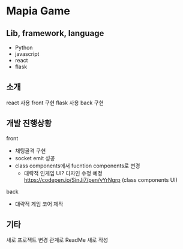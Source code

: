 Mapia Game
================
Lib, framework, language
----------------
- Python
- javascript
- react
- flask

소개
-----------------
react 사용 front 구현
flask 사용 back 구현

개발 진행상황
-----------------
front
- 채팅골격 구현
- socket emit 성공
- class components에서 fucntion components로 변경 
    + 대략적 인게임 UI? 디자인 수정 예정 https://codepen.io/SinJi7/pen/vYrNgrp (class components UI)

back
- 대략적 게임 코어 제작

기타
-----------------
새로 프로젝트 변경 관계로 ReadMe 새로 작성